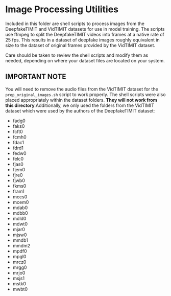 # Image Processing Utilities
Included in this folder are shell scripts to process images from the DeepfakeTIMIT 
and VidTIMIT datasets for use in model training. The scripts use ffmpeg to split the
DeepfakeTIMIT videos into frames at a native rate of 25 fps. This results in a dataset
of deepfake images roughly equivalent in size to the dataset of original frames provided
by the VidTIMIT dataset.

Care should be taken to review the shell scripts and modify them as needed, depending on
where your dataset files are located on your system.

## IMPORTANT NOTE
You will need to remove the audio files from the VidTIMIT dataset for the ```prep_original_images.sh```
script to work properly. The shell scripts were also placed appropriately within the 
dataset folders. **They will not work from this directory**.Additionally, we only used the folders from the VidTIMIT dataset
which were used by the authors of the DeepfakeTIMIT dataset:
- fadg0
- faks0
- fcft0
- fcmh0
- fdac1
- fdrd1
- fedw0
- felc0
- fjas0
- fjem0
- fjre0
- fjwb0
- fkms0
- fram1
- mccs0
- mcem0
- mdab0
- mdbb0
- mdld0
- mdwt0
- mjar0
- mjsw0
- mmdb1
- mmdm2
- mpdf0
- mpgl0
- mrcz0
- mrgg0
- mrjo0
- msjs1
- mstk0
- mwbt0